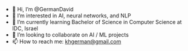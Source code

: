 - 👋 Hi, I’m @GermanDavid
- 👀 I’m interested in AI, neural networks, and NLP
- 🌱 I’m currently learning Bachelor of Science in Computer Science at IDC, Israel
- 💞️ I’m looking to collaborate on AI / ML projects
- 📫 How to reach me: khgerman@gmail.com

<!---
GermanDavid/GermanDavid is a ✨ special ✨ repository because its `README.md` (this file) appears on your GitHub profile.
You can click the Preview link to take a look at your changes.
--->
